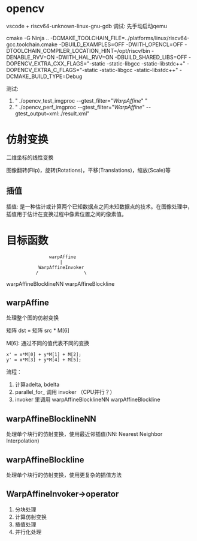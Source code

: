 # opencv

vscode + riscv64-unknown-linux-gnu-gdb 调试: 先手动启动qemu

cmake -G Ninja .. -DCMAKE_TOOLCHAIN_FILE=../platforms/linux/riscv64-gcc.toolchain.cmake -DBUILD_EXAMPLES=OFF -DWITH_OPENCL=OFF  -DTOOLCHAIN_COMPILER_LOCATION_HINT=/opt/riscv/bin -DENABLE_RVV=ON -DWITH_HAL_RVV=ON -DBUILD_SHARED_LIBS=OFF -DOPENCV_EXTRA_CXX_FLAGS="-static -static-libgcc -static-libstdc++" -DOPENCV_EXTRA_C_FLAGS="-static -static-libgcc -static-libstdc++" -DCMAKE_BUILD_TYPE=Debug

测试: 
1. " ./opencv_test_imgproc --gtest_filter="*WarpAffine*" "
2. " ./opencv_perf_imgproc --gtest_filter="*WarpAffine*" --gtest_output=xml:./result.xml"
   
# 仿射变换

二维坐标的线性变换

图像翻转(Flip)，旋转(Rotations)，平移(Translations)，缩放(Scale)等

## 插值

插值: 是一种估计或计算两个已知数据点之间未知数据点的技术。在图像处理中，插值用于估计在变换过程中像素位置之间的像素值。

# 目标函数

                    warpAffine
                        |
                WarpAffineInvoker
               /                 \
warpAffineBlocklineNN             warpAffineBlockline

## warpAffine

处理整个图的仿射变换

矩阵 dst = 矩阵 src * M[6]

M[6]: 通过不同的值代表不同的变换
```
x' = x*M[0] + y*M[1] + M[2];
y' = x*M[3] + y*M[4] + M[5];
```
流程：
1. 计算adelta, bdelta
2. parallel_for_ 调用 invoker （CPU并行？）
3. invoker 里调用 warpAffineBlocklineNN warpAffineBlockline

## warpAffineBlocklineNN

处理单个块行的仿射变换，使用最近邻插值(NN: Nearest Neighbor Interpolation)

## warpAffineBlockline

处理单个块行的仿射变换，使用更复杂的插值方法

## WarpAffineInvoker->operator

1. 分块处理
2. 计算仿射变换
3. 插值处理
4. 并行化处理

